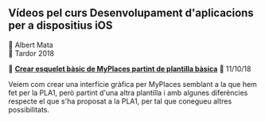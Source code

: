 ## Vídeos pel curs Desenvolupament d'aplicacions per a dispositius iOS

<div>👤 Albert Mata</div>
<div>📅 Tardor 2018</div>

📲 [__Crear esquelet bàsic de MyPlaces partint de plantilla bàsica__](https://www.youtube.com/watch?v=H8hCPuDTiEg) 🔗 11/10/18

Veiem com crear una interfície gràfica per MyPlaces semblant a la que hem fet per la PLA1, però partint d'una altra plantilla i amb algunes diferències respecte el que s'ha proposat a la PLA1, per tal que conegueu altres possibilitats.


